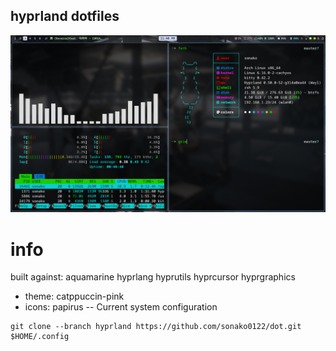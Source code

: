 ## hyprland dotfiles
![shot](screenshot/shot.png)

# info
built against:
 aquamarine
 hyprlang 
 hyprutils
 hyprcursor 
 hyprgraphics

* theme: catppuccin-pink
* icons: papirus -- Current system configuration

```Git
git clone --branch hyprland https://github.com/sonako0122/dot.git $HOME/.config
```
